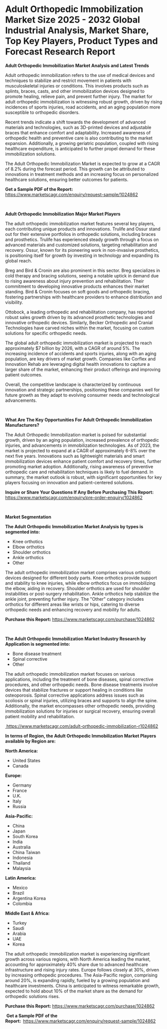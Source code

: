 <p><h1>Adult Orthopedic Immobilization Market Size 2025 - 2032 Global Industrial Analysis, Market Share, Top Key Players, Product Types and Forecast Research Report</h1></p><p><strong>Adult Orthopedic Immobilization Market Analysis and Latest Trends</strong></p>
<p><p>Adult orthopedic immobilization refers to the use of medical devices and techniques to stabilize and restrict movement in patients with musculoskeletal injuries or conditions. This involves products such as splints, braces, casts, and other immobilization devices designed to promote healing, relieve pain, and prevent further injury. The market for adult orthopedic immobilization is witnessing robust growth, driven by rising incidences of sports injuries, road accidents, and an aging population more susceptible to orthopedic disorders.</p><p>Recent trends indicate a shift towards the development of advanced materials and technologies, such as 3D-printed devices and adjustable braces that enhance comfort and adaptability. Increased awareness of orthopedic health and preventive care is also contributing to the market expansion. Additionally, a growing geriatric population, coupled with rising healthcare expenditure, is anticipated to further propel demand for these immobilization solutions. </p><p>The Adult Orthopedic Immobilization Market is expected to grow at a CAGR of 8.2% during the forecast period. This growth can be attributed to innovations in treatment methods and an increasing focus on personalized healthcare solutions, ensuring better outcomes for patients.</p></p>
<p><strong>Get a Sample PDF of the Report:&nbsp;</strong> <a href="https://www.marketscagr.com/enquiry/request-sample/1024862?utm_campaign=2678&utm_medium=2&utm_source=Github&utm_content=ia&utm_term=18042025&utm_id=adult-orthopedic-immobilization">https://www.marketscagr.com/enquiry/request-sample/1024862</a></p>
<p>&nbsp;</p>
<p><strong>Adult Orthopedic Immobilization Major Market Players</strong></p>
<p><p>The adult orthopedic immobilization market features several key players, each contributing unique products and innovations. Trulife and Ossur stand out for their extensive portfolios in orthopedic solutions, including braces and prosthetics. Trulife has experienced steady growth through a focus on advanced materials and customized solutions, targeting rehabilitation and recovery. Ossur, known for its pioneering work in non-invasive prosthetics, is positioning itself for growth by investing in technology and expanding its global reach.</p><p>Breg and Bird & Cronin are also prominent in this sector. Breg specializes in cold therapy and bracing solutions, seeing a notable uptick in demand due to rising awareness about injury prevention and rehabilitation. Their commitment to developing innovative products enhances their market standing. Bird & Cronin focuses on soft goods and orthopedic bracing, fostering partnerships with healthcare providers to enhance distribution and visibility.</p><p>Ottobock, a leading orthopedic and rehabilitation company, has reported robust sales growth driven by its advanced prosthetic technologies and innovative orthopedic devices. Similarly, Becker Orthopedic and Cranial Technologies have carved niches within the market, focusing on custom solutions for specific orthopedic needs.</p><p>The global adult orthopedic immobilization market is projected to reach approximately $7 billion by 2026, with a CAGR of around 5%. The increasing incidence of accidents and sports injuries, along with an aging population, are key drivers of market growth. Companies like Corflex and Innovation Rehab are leveraging digital health innovations to capture a larger share of the market, enhancing their product offerings and improving patient outcomes.</p><p>Overall, the competitive landscape is characterized by continuous innovation and strategic partnerships, positioning these companies well for future growth as they adapt to evolving consumer needs and technological advancements.</p></p>
<p>&nbsp;</p>
<p><strong>What Are The Key Opportunities For Adult Orthopedic Immobilization Manufacturers?</strong></p>
<p><p>The Adult Orthopedic Immobilization market is poised for substantial growth, driven by an aging population, increased prevalence of orthopedic injuries, and advancements in immobilization technologies. As of 2023, the market is projected to expand at a CAGR of approximately 6-8% over the next five years. Innovations such as lightweight materials and smart immobilization devices enhance patient comfort and recovery times, further promoting market adoption. Additionally, rising awareness of preventive orthopedic care and rehabilitation techniques is likely to fuel demand. In summary, the market outlook is robust, with significant opportunities for key players focusing on innovation and patient-centered solutions.</p></p>
<p><strong>Inquire or Share Your Questions If Any Before Purchasing This Report:</strong> <a href="https://www.marketscagr.com/enquiry/pre-order-enquiry/1024862?utm_campaign=2678&utm_medium=2&utm_source=Github&utm_content=ia&utm_term=18042025&utm_id=adult-orthopedic-immobilization">https://www.marketscagr.com/enquiry/pre-order-enquiry/1024862</a></p>
<p>&nbsp;</p>
<p><strong>Market Segmentation</strong></p>
<p><strong>The Adult Orthopedic Immobilization Market Analysis by types is segmented into:</strong></p>
<p><ul><li>Knee orthotics</li><li>Elbow orthotics</li><li>Shoulder orthotics</li><li>Ankle orthotics</li><li>Other</li></ul></p>
<p><p>The adult orthopedic immobilization market comprises various orthotic devices designed for different body parts. Knee orthotics provide support and stability to knee injuries, while elbow orthotics focus on immobilizing the elbow, aiding in recovery. Shoulder orthotics are used for shoulder instabilities or post-surgery rehabilitation. Ankle orthotics help stabilize the ankle joint, preventing further injury. The "Other" category includes orthotics for different areas like wrists or hips, catering to diverse orthopedic needs and enhancing recovery and mobility for adults.</p></p>
<p><strong>Purchase this Report:&nbsp;</strong><a href="https://www.marketscagr.com/purchase/1024862?utm_campaign=2678&utm_medium=2&utm_source=Github&utm_content=ia&utm_term=18042025&utm_id=adult-orthopedic-immobilization">https://www.marketscagr.com/purchase/1024862</a></p>
<p>&nbsp;</p>
<p><strong>The Adult Orthopedic Immobilization Market Industry Research by Application is segmented into:</strong></p>
<p><ul><li>Bone disease treatment</li><li>Spinal corrective</li><li>Other</li></ul></p>
<p><p>The adult orthopedic immobilization market focuses on various applications, including the treatment of bone diseases, spinal corrective procedures, and other orthopedic needs. Bone disease treatments involve devices that stabilize fractures or support healing in conditions like osteoporosis. Spinal corrective applications address issues such as scoliosis or spinal injuries, utilizing braces and supports to align the spine. Additionally, the market encompasses other orthopedic needs, providing immobilization solutions for injuries or surgical recovery, ensuring overall patient mobility and rehabilitation.</p></p>
<p><a href="https://www.marketscagr.com/adult-orthopedic-immobilization-r1024862?utm_campaign=2678&utm_medium=2&utm_source=Github&utm_content=ia&utm_term=18042025&utm_id=adult-orthopedic-immobilization">&nbsp;https://www.marketscagr.com/adult-orthopedic-immobilization-r1024862</a></p>
<p><strong>In terms of Region, the Adult Orthopedic Immobilization Market Players available by Region are:</strong></p>
<p>
    <p> <strong> North America: </strong>
        <ul>
            <li>United States</li>
            <li>Canada</li>
        </ul>
        </p> 
    <p> <strong> Europe: </strong>
        <ul>
            <li>Germany</li>
            <li>France</li>
            <li>U.K.</li>
            <li>Italy</li>
            <li>Russia</li>
        </ul>
        </p> 
    <p> <strong> Asia-Pacific: </strong>
        <ul>
            <li>China</li>
            <li>Japan</li>
            <li>South Korea</li>
            <li>India</li>
            <li>Australia</li>
            <li>China Taiwan</li>
            <li>Indonesia</li>
            <li>Thailand</li>
            <li>Malaysia</li>
        </ul>
        </p> 
    <p> <strong> Latin America: </strong>
        <ul>
            <li>Mexico</li>
            <li>Brazil</li>
            <li>Argentina Korea</li>
            <li>Colombia</li>
        </ul>
        </p> 
    <p> <strong> Middle East & Africa: </strong>
        <ul>
            <li>Turkey</li>
            <li>Saudi</li>
            <li>Arabia</li>
            <li>UAE</li>
            <li>Korea</li>
        </ul>
    </p>
    </p>
<p><p>The adult orthopedic immobilization market is experiencing significant growth across various regions, with North America leading the market, accounting for approximately 40% share due to advanced healthcare infrastructure and rising injury rates. Europe follows closely at 30%, driven by increasing orthopedic procedures. The Asia-Pacific region, comprising around 20%, is expanding rapidly, fueled by a growing population and healthcare investments. China is anticipated to witness remarkable growth, expected to hold about 10% of the market share as the demand for orthopedic solutions rises.</p></p>
<p><strong>Purchase this Report: </strong><a href="https://www.marketscagr.com/purchase/1024862?utm_campaign=2678&utm_medium=2&utm_source=Github&utm_content=ia&utm_term=18042025&utm_id=adult-orthopedic-immobilization">https://www.marketscagr.com/purchase/1024862</a></p>
<p>&nbsp;<strong>Get a Sample PDF of the Report:&nbsp;&nbsp;</strong><a href="https://www.marketscagr.com/enquiry/request-sample/1024862?utm_campaign=2678&utm_medium=2&utm_source=Github&utm_content=ia&utm_term=18042025&utm_id=adult-orthopedic-immobilization">https://www.marketscagr.com/enquiry/request-sample/1024862</a></p>
<p><strong></strong></p>
<p><p></p><p></p><p></p></p>
